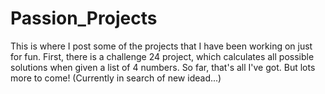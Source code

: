 # Passion_Projects
This is where I post some of the projects that I have been working on just for fun. First, there is a challenge 24 project, which calculates all possible
solutions when given a list of 4 numbers. So far, that's all I've got. But lots more to come! (Currently in search of new idead...)
